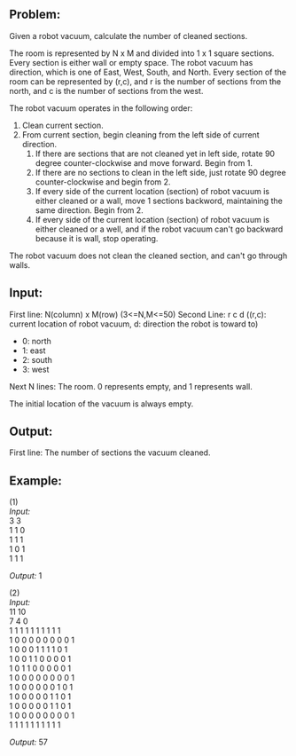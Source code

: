 Problem:
---
Given a robot vacuum, calculate the number of cleaned sections.

The room is represented by N x M and divided into 1 x 1 square sections. Every section is either wall or empty space. The robot vacuum has direction, which is one of East, West, South, and North. Every section of the room can be represented by (r,c), and r is the number of sections from the north, and c is the number of sections from the west.

The robot vacuum operates in the following order:    
1. Clean current section.  
1. From current section, begin cleaning from the left side of current direction.  
    1. If there are sections that are not cleaned yet in left side, rotate 90 degree counter-clockwise and move forward. Begin from 1.  
    1. If there are no sections to clean in the left side, just rotate 90 degree counter-clockwise and begin from 2.  
    1. If every side of the current location (section) of robot vacuum is either cleaned or a wall, move 1 sections backword, maintaining the same direction. Begin from 2.  
    1. If every side of the current location (section) of robot vacuum is either cleaned or a well, and if the robot vacuum can't go backward because it is wall, stop operating.  

The robot vacuum does not clean the cleaned section, and can't go through walls.
 
 
Input:
---
First line: N(column) x M(row)  (3<=N,M<=50)
Second Line: r c d  ((r,c): current location of robot vacuum, d: direction the robot is toward to)  
  * 0: north
  * 1: east
  * 2: south
  * 3: west
  
Next N lines: The room. 0 represents empty, and 1 represents wall.
  
The initial location of the vacuum is always empty.
  
Output:
---
First line: The number of sections the vacuum cleaned.
  
Example:
---
(1)  
_Input:_  
3 3  
1 1 0  
1 1 1  
1 0 1  
1 1 1  

_Output:_
1  

(2)  
_Input:_  
11 10  
7 4 0  
1 1 1 1 1 1 1 1 1 1  
1 0 0 0 0 0 0 0 0 1  
1 0 0 0 1 1 1 1 0 1  
1 0 0 1 1 0 0 0 0 1  
1 0 1 1 0 0 0 0 0 1  
1 0 0 0 0 0 0 0 0 1  
1 0 0 0 0 0 0 1 0 1  
1 0 0 0 0 0 1 1 0 1  
1 0 0 0 0 0 1 1 0 1  
1 0 0 0 0 0 0 0 0 1  
1 1 1 1 1 1 1 1 1 1  

_Output:_
57  
